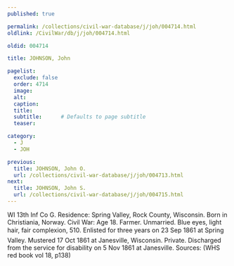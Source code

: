 ```yaml
---
published: true

permalink: /collections/civil-war-database/j/joh/004714.html
oldlink: /CivilWar/db/j/joh/004714.html

oldid: 004714

title: JOHNSON, John

pagelist:
  exclude: false
  order: 4714
  image: 
  alt:
  caption:
  title:
  subtitle:      # Defaults to page subtitle
  teaser:

category: 
  - J 
  - JOH

previous:
  title: JOHNSON, John O.
  url: /collections/civil-war-database/j/joh/004713.html  
next:
  title: JOHNSON, John S.
  url: /collections/civil-war-database/j/joh/004715.html   
---
```

WI 13th Inf Co G. Residence: Spring Valley, Rock County, Wisconsin. Born in Christiania, Norway. Civil War: Age 18. Farmer. Unmarried. Blue eyes, light hair, fair complexion, 5&#146;10&#148;. Enlisted for three years on 23 Sep 1861 at Spring Valley. Mustered 17 Oct 1861 at Janesville, Wisconsin. Private. Discharged from the service for disability on 5 Nov 1861 at Janesville. Sources: (WHS red book vol 18, p138)